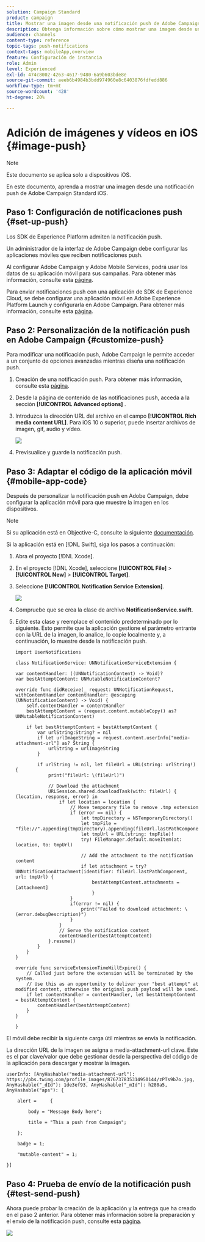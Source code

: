 ```yaml
---
solution: Campaign Standard
product: campaign
title: Mostrar una imagen desde una notificación push de Adobe Campaign Standard
description: Obtenga información sobre cómo mostrar una imagen desde una notificación push de Adobe Campaign en un dispositivo iOS.
audience: channels
content-type: reference
topic-tags: push-notifications
context-tags: mobileApp,overview
feature: Configuración de instancia
role: Admin
level: Experienced
exl-id: 474c8002-4263-4617-9480-6a9b603bde8e
source-git-commit: aeeb6b4984b3bdd974960e8c6403876fdfedd886
workflow-type: tm+mt
source-wordcount: '428'
ht-degree: 20%

---
```


# Adición de imágenes y vídeos en iOS {#image-push}

>[!NOTE]
>
>Este documento se aplica solo a dispositivos iOS.

En este documento, aprenda a mostrar una imagen desde una notificación push de Adobe Campaign Standard iOS.

## Paso 1: Configuración de notificaciones push {#set-up-push}

Los SDK de Experience Platform admiten la notificación push.

Un administrador de la interfaz de Adobe Campaign debe configurar las aplicaciones móviles que reciben notificaciones push.

Al configurar Adobe Campaign y Adobe Mobile Services, podrá usar los datos de su aplicación móvil para sus campañas. Para obtener más información, consulte esta [página](https://helpx.adobe.com/es/campaign/kb/configuring-app-sdk.html).

Para enviar notificaciones push con una aplicación de SDK de Experience Cloud, se debe configurar una aplicación móvil en Adobe Experience Platform Launch y configurarla en Adobe Campaign. Para obtener más información, consulte esta [página](https://helpx.adobe.com/es/campaign/kb/configuring-app-sdk.html#ChannelspecificapplicationconfigurationinAdobeCampaign).

## Paso 2: Personalización de la notificación push en Adobe Campaign {#customize-push}

Para modificar una notificación push, Adobe Campaign le permite acceder a un conjunto de opciones avanzadas mientras diseña una notificación push.

1. Creación de una notificación push. Para obtener más información, consulte esta [página](../../channels/using/preparing-and-sending-a-push-notification.md).

1. Desde la página de contenido de las notificaciones push, acceda a la sección **[!UICONTROL Advanced options]** .

1. Introduzca la dirección URL del archivo en el campo **[!UICONTROL Rich media content URL]**.
Para iOS 10 o superior, puede insertar archivos de imagen, gif, audio y vídeo.

   ![](assets/push_notif_advanced_6.png)

1. Previsualice y guarde la notificación push.

## Paso 3: Adaptar el código de la aplicación móvil {#mobile-app-code}

Después de personalizar la notificación push en Adobe Campaign, debe configurar la aplicación móvil para que muestre la imagen en los dispositivos.

>[!NOTE]
>
>Si su aplicación está en Objective-C, consulte la siguiente [documentación](https://experienceleague.adobe.com/docs/mobile-services/ios/messaging-ios/push-messaging/c-set-up-rich-push-notif-ios.html).

Si la aplicación está en [!DNL Swift], siga los pasos a continuación:

1. Abra el proyecto [!DNL Xcode].

1. En el proyecto [!DNL Xcode], seleccione **[!UICONTROL File]** > **[!UICONTROL New]** > **[!UICONTROL Target]**.

1. Seleccione **[!UICONTROL Notification Service Extension]**.

   ![](assets/push_notif_advanced_12.png)

1. Compruebe que se crea la clase de archivo **NotificationService.swift**.

1. Edite esta clase y reemplace el contenido predeterminado por lo siguiente.
Esto permite que la aplicación gestione el parámetro entrante con la URL de la imagen, lo analice, lo copie localmente y, a continuación, lo muestre desde la notificación push.

   ```
   import UserNotifications
   
   class NotificationService: UNNotificationServiceExtension {
   
   var contentHandler: ((UNNotificationContent) -> Void)?
   var bestAttemptContent: UNMutableNotificationContent?
   
   override func didReceive(_ request: UNNotificationRequest, withContentHandler contentHandler: @escaping (UNNotificationContent) -> Void) {
       self.contentHandler = contentHandler
       bestAttemptContent = (request.content.mutableCopy() as? UNMutableNotificationContent)
   
       if let bestAttemptContent = bestAttemptContent {
           var urlString:String? = nil
           if let urlImageString = request.content.userInfo["media-attachment-url"] as? String {
               urlString = urlImageString
           }
   
           if urlString != nil, let fileUrl = URL(string: urlString!) {
               print("fileUrl: \(fileUrl)")
   
               // Download the attachment
               URLSession.shared.downloadTask(with: fileUrl) { (location, response, error) in
                   if let location = location {
                       // Move temporary file to remove .tmp extension
                       if (error == nil) {
                           let tmpDirectory = NSTemporaryDirectory()
                           let tmpFile = "file://".appending(tmpDirectory).appending(fileUrl.lastPathComponent)
                           let tmpUrl = URL(string: tmpFile)!
                           try! FileManager.default.moveItem(at: location, to: tmpUrl)
   
                           // Add the attachment to the notification content
                           if let attachment = try? UNNotificationAttachment(identifier: fileUrl.lastPathComponent, url: tmpUrl) {
                               bestAttemptContent.attachments = [attachment]
                               }
                       }
                       if(error != nil) {
                           print("Failed to download attachment: \(error.debugDescription)")
                       }
                   }
                   // Serve the notification content
                   contentHandler(bestAttemptContent)
               }.resume()
           }
       }
   }
   
   override func serviceExtensionTimeWillExpire() {
       // Called just before the extension will be terminated by the system.
       // Use this as an opportunity to deliver your "best attempt" at modified content, otherwise the original push payload will be used.
       if let contentHandler = contentHandler, let bestAttemptContent = bestAttemptContent {
           contentHandler(bestAttemptContent)
       }
   }
   
   }
   ```

El móvil debe recibir la siguiente carga útil mientras se envía la notificación.

La dirección URL de la imagen se asigna a media-attachment-url clave. Este es el par clave/valor que debe gestionar desde la perspectiva del código de la aplicación para descargar y mostrar la imagen.

```
userInfo: [AnyHashable("media-attachment-url"): https://pbs.twimg.com/profile_images/876737835314950144/zPTs9b7o.jpg, AnyHashable("_dId"): 1de3ef93, AnyHashable("_mId"): h280a5, AnyHashable("aps"): {
 
    alert =     {
 
        body = "Message Body here";
 
        title = "This a push from Campaign";
 
    };
 
    badge = 1;
 
    "mutable-content" = 1;
 
}]
```

## Paso 4: Prueba de envío de la notificación push {#test-send-push}

Ahora puede probar la creación de la aplicación y la entrega que ha creado en el paso 2 anterior. Para obtener más información sobre la preparación y el envío de la notificación push, consulte esta [página](../../channels/using/preparing-and-sending-a-push-notification.md).

![](assets/push_notif_advanced_34.png)
